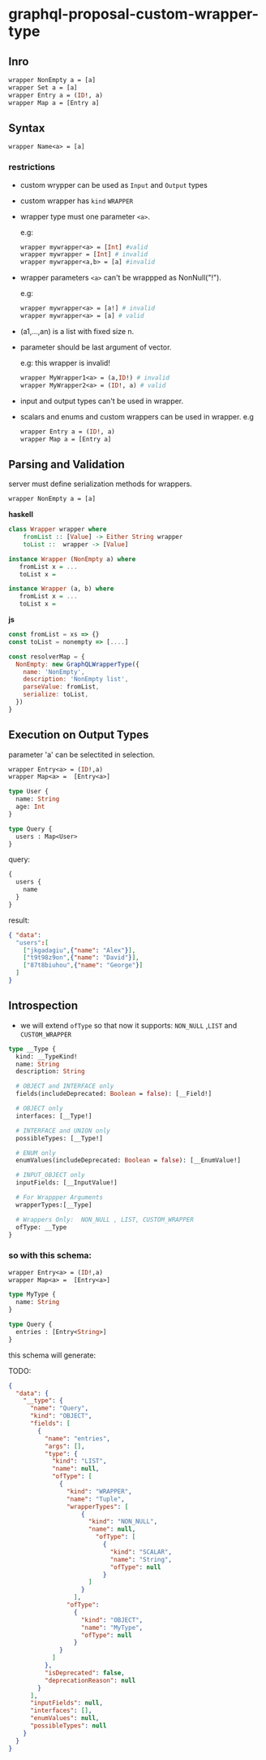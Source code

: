 # graphql-proposal-custom-wrapper-type

## Inro

```graphql
wrapper NonEmpty a = [a]
wrapper Set a = [a]
wrapper Entry a = (ID!, a)
wrapper Map a = [Entry a]
```

## Syntax

```gql
wrapper Name<a> = [a]
```

### restrictions

- custom wrypper can be used as `Input` and `Output` types
- custom wrapper has `kind`  `WRAPPER`
- wrapper type must one parameter `<a>`.

  e.g:

  ````graphql
  wrapper mywrapper<a> = [Int] #valid
  wrapper mywrapper = [Int] # invalid
  wrapper mywrapper<a,b> = [a] #invalid
  ````

- wrapper parameters `<a>` can't be wrappped as NonNull("!").
  
  e.g:

  ````graphql
  wrapper mywrapper<a> = [a!] # invalid
  wrapper mywrapper<a> = [a] # valid
  ````

- (a1,...,an) is a list with fixed size n.
- parameter should be last argument of vector.

  e.g: this wrapper is invalid!
  
  ````graphql
  wrapper MyWrapper1<a> = (a,ID!) # invalid
  wrapper MyWrapper2<a> = (ID!, a) # valid
  ````

- input and output types can't be used in wrapper.
- scalars and enums and custom wrappers can be used in wrapper. e.g

  ````graphql
  wrapper Entry a = (ID!, a)
  wrapper Map a = [Entry a]
  ````

## Parsing and Validation

server must define serialization methods for wrappers.

```graphql
wrapper NonEmpty a = [a]
```

__haskell__
```haskell
class Wrapper wrapper where
    fromList :: [Value] -> Either String wrapper
    toList ::  wrapper -> [Value]

instance Wrapper (NonEmpty a) where
   fromList x = ...
   toList x =

instance Wrapper (a, b) where
   fromList x = ...
   toList x =
```

__js__
```js
const fromList = xs => {}
const toList = nonempty => [....]

const resolverMap = {
  NonEmpty: new GraphQLWrapperType({
    name: 'NonEmpty',
    description: 'NonEmpty list',
    parseValue: fromList,
    serialize: toList,
  })
}
```

## Execution on Output Types

parameter 'a' can be selectited in selection.

```graphql
wrapper Entry<a> = (ID!,a)
wrapper Map<a> =  [Entry<a>]

type User {
  name: String
  age: Int
}

type Query {
  users : Map<User>
}
```

query:

```graphql
{
  users {
    name
  }
}
```

result:

```json
{ "data":
  "users":[
    ["jkgadagiu",{"name": "Alex"}],
    ["t9t98z9on",{"name": "David"}],
    ["87t8biuhou",{"name": "George"}]
  ]
}
```


## Introspection

- we will extend `ofType` so that now it supports: `NON_NULL` ,`LIST` and `CUSTOM_WRAPPER`

```graphql
type __Type {
  kind: __TypeKind!
  name: String
  description: String

  # OBJECT and INTERFACE only
  fields(includeDeprecated: Boolean = false): [__Field!]

  # OBJECT only
  interfaces: [__Type!]

  # INTERFACE and UNION only
  possibleTypes: [__Type!]

  # ENUM only
  enumValues(includeDeprecated: Boolean = false): [__EnumValue!]

  # INPUT_OBJECT only
  inputFields: [__InputValue!]

  # For Wrappper Arguments
  wrapperTypes:[__Type]

  # Wrappers Only:  NON_NULL , LIST, CUSTOM_WRAPPER
  ofType: __Type
}
```

### so with this schema:

```graphql
wrapper Entry<a> = (ID!,a)
wrapper Map<a> =  [Entry<a>]

type MyType {
  name: String
}

type Query {
  entries : [Entry<String>]
}
```

this schema will generate:

TODO:

```json
{
  "data": {
    "__type": {
      "name": "Query",
      "kind": "OBJECT",
      "fields": [
        {
          "name": "entries",
          "args": [],
          "type": {
            "kind": "LIST",
            "name": null,
            "ofType": [
              {
                "kind": "WRAPPER",
                "name": "Tuple",
                "wrapperTypes": [
                    {
                      "kind": "NON_NULL",
                      "name": null,
                        "ofType": [
                          {
                            "kind": "SCALAR",
                            "name": "String",
                            "ofType": null
                          }
                      ]
                    }
                  ],
                "ofType":
                  {
                    "kind": "OBJECT",
                    "name": "MyType",
                    "ofType": null
                  }
              }
            ]
          },
          "isDeprecated": false,
          "deprecationReason": null
        }
      ],
      "inputFields": null,
      "interfaces": [],
      "enumValues": null,
      "possibleTypes": null
    }
  }
}
```
